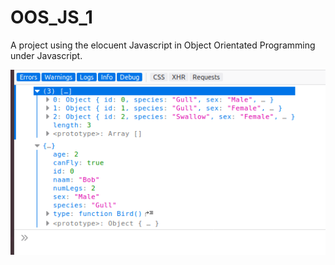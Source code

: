 # OOS_JS_1

A project using the elocuent Javascript in Object Orientated Programming under Javascript.

<img src="./Screen1.png">
